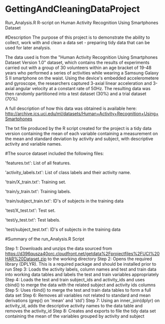 # GettingAndCleaningDataProject
Run_Analysis.R R-script on Human Activity Recognition Using Smartphones Dataset

#Description
The purpose of this project is to demonstrate the ability to collect, work with and clean a data set - preparing tidy data that can be used for later analysis.

The data used is from the "Human Activity Recognition Using Smartphones Dataset Version 1.0" dataset, which contains the results of experiments carried out with a group of 
30 volunteers within an age bracket of 19-48 years who performed a series of activities while wearing a Samsung Galaxy S II smartphone on the waist. Using the device's embedded accelerometere 
and gyroscope, the researchers  captured 3-axial linear acceleration and 3-axial angular velocity at a constant rate of 50Hz. The resulting data was then randomly partitioned into a 
test dataset (30%) and a trial dataset (70%)

A full description of how this data was obtained is available here:
http://archive.ics.uci.edu/ml/datasets/Human+Activity+Recognition+Using+Smartphones 

The txt file produced by the R script created for the project is a tidy data version containing the mean of each variable containing a measurement on the mean and standard deviation by activity and subject, 
with descriptive activity and variable names.

#The source dataset included the following files:

'features.txt': List of all features.

'activity_labels.txt': List of class labels and their activity name.

'train/X_train.txt': Training set.

'train/y_train.txt': Training labels.

'train/subject_train.txt': ID's of subjects in the training data

'test/X_test.txt': Test set.

'test/y_test.txt': Test labels.

'test/subject_test.txt': ID's of subjects in the training data

#Summary of the run_Analysis.R Script

Step 1: Downloads and unzips the data sourced from https://d396qusza40orc.cloudfront.net/getdata%2Fprojectfiles%2FUCI%20HAR%20Dataset.zip to the working directory
Step 2: Opens the required library (DPLYR). This is a required package and should be installed prior to run
Step 3: Loads the activity labels, column names and test and train data into working data tables and labels the test and train variables appropriately
Step 4: Loads the test and train subject_ids and activity_ids and uses cbind() to merge the data with the related subject and activity ids columns
Step 5: Uses rbind() to merge the test and train data tables to form a full data set
Step 6: Removes all variables not related to standard and mean derivations (grep() on 'mean' and 'std')
Step 7: Using an inner_join(dplyr) on activity_id, adds the descriptive activity names to the data table and removes the activity_id
Step 8: Creates and exports to file the tidy data set containing the mean of the variables grouped by activity and subject

